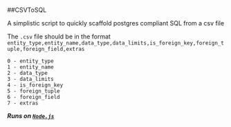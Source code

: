 ##CSVToSQL

A simplistic script to quickly scaffold postgres compliant SQL from a csv file

The `.csv` file should be in the format `entity_type,entity_name,data_type,data_limits,is_foreign_key,foreign_tuple,foreign_field,extras`

     
    0 - entity_type
    1 - entity_name
    2 - data_type
    3 - data_limits
    4 - is_foreign_key
    5 - foreign_tuple
    6 - foreign_field
    7 - extras
    
***Runs on [`Node.js`](https://nodejs.org)***